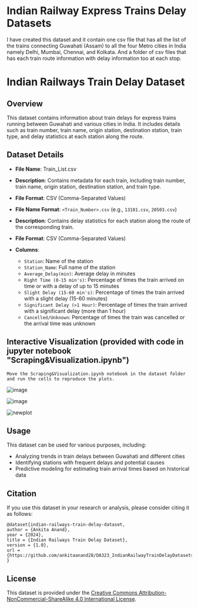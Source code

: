 # Indian Railway Express Trains Delay Datasets 
I have created  this dataset and it contain  one csv file that has all the list of  the  trains connecting Guwahati (Assam) to all the four Metro cities in India namely Delhi, Mumbai, Chennai, and Kolkata. 
And a folder of csv files that has each train route information with delay information too at each stop.

# Indian Railways Train Delay Dataset

## Overview

This dataset contains information about train delays for express trains running between Guwahati and various cities in India. It includes details such as train number, train name, origin station, destination station, train type, and delay statistics at each station along the route.

## Dataset Details

- **File Name**: Train_List.csv
- **Description**: Contains metadata for each train, including train number, train name, origin station, destination station, and train type.
- **File Format**: CSV (Comma-Separated Values)

- **File Name Format**: `<Train_Number>.csv` (e.g., `13181.csv`, `20503.csv`)
- **Description**: Contains delay statistics for each station along the route of the corresponding train.
- **File Format**: CSV (Comma-Separated Values)
- **Columns**:
  - `Station`: Name of the station
  - `Station_Name`: Full name of the station
  - `Average_Delay(min)`: Average delay in minutes
  - `Right Time (0-15 min's)`: Percentage of times the train arrived on time or with a delay of up to 15 minutes
  - `Slight Delay (15-60 min's)`: Percentage of times the train arrived with a slight delay (15-60 minutes)
  - `Significant Delay (>1 Hour)`: Percentage of times the train arrived with a significant delay (more than 1 hour)
  - `Cancelled/Unknown`: Percentage of times the train was cancelled or the arrival time was unknown


## Interactive Visualization (provided with code in jupyter notebook "Scraping&Visualization.ipynb")
```
Move the Scraping&Visualization.ipynb notebook in the dataset folder and run the cells to reproduce the plots.
```

![image](https://github.com/ankitaanand28/DA323_IndianRailwayTrainDelayDatasets/assets/95133586/fdcc6acc-56b5-4670-8625-afc3501136a6)



![image](https://github.com/ankitaanand28/DA323_IndianRailwayTrainDelayDatasets/assets/95133586/0a3b90ef-8cfe-41db-855b-ee5fff13efdc)

![newplot](https://github.com/ankitaanand28/DA323_IndianRailwayTrainDelayDatasets/assets/95133586/df1c2fe5-e06d-431d-b9ef-e8fe4002703b)

## Usage

This dataset can be used for various purposes, including:

- Analyzing trends in train delays between Guwahati and different cities
- Identifying stations with frequent delays and potential causes
- Predictive modeling for estimating train arrival times based on historical data

## Citation

If you use this dataset in your research or analysis, please consider citing it as follows:
```
@dataset{indian-railways-train-delay-dataset,
author = {Ankita Anand},
year = {2024},
title = {Indian Railways Train Delay Dataset},
version = {1.0},
url = {https://github.com/ankitaanand28/DA323_IndianRailwayTrainDelayDatasets}
}
```

## License

This dataset is provided under the [Creative Commons Attribution-NonCommercial-ShareAlike 4.0 International License](https://creativecommons.org/licenses/by-nc-sa/4.0/).




